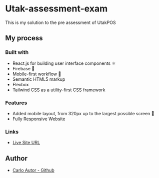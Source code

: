 # Utak-assessment-exam

This is my solution to the pre assessment of UtakPOS

## My process

### Built with

-   React.js for building user interface components ⚛
-   Firebase 🚀
-   Mobile-first workflow 📱
-   Semantic HTML5 markup
-   Flexbox
-   Tailwind CSS as a utility-first CSS framework

### Features

-   Added mobile layout, from 320px up to the largest possible screen 📱
-   Fully Responsive Website

### Links

-   [Live Site URL](https://utak-inventory-system2024.vercel.app)

## Author

-   [Carlo Autor - Github](https://github.com/A14313)
